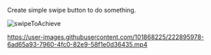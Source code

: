 Create simple swipe button to do something.

![swipeToAchieve](https://user-images.githubusercontent.com/101868225/222895798-e3369499-5f57-4f7c-b252-a85dbcb4db46.gif)


https://user-images.githubusercontent.com/101868225/222895978-6ad65a93-7960-4fc0-82e9-58f1e0d36435.mp4

